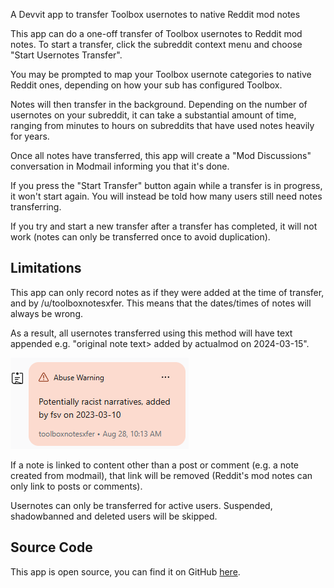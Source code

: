 A Devvit app to transfer Toolbox usernotes to native Reddit mod notes

This app can do a one-off transfer of Toolbox usernotes to Reddit mod notes. To start a transfer, click the subreddit context menu and choose "Start Usernotes Transfer".

You may be prompted to map your Toolbox usernote categories to native Reddit ones, depending on how your sub has configured Toolbox.

Notes will then transfer in the background. Depending on the number of usernotes on your subreddit, it can take a substantial amount of time, ranging from minutes to hours on subreddits that have used notes heavily for years.

Once all notes have transferred, this app will create a "Mod Discussions" conversation in Modmail informing you that it's done.

If you press the "Start Transfer" button again while a transfer is in progress, it won't start again. You will instead be told how many users still need notes transferring.

If you try and start a new transfer after a transfer has completed, it will not work (notes can only be transferred once to avoid duplication).

## Limitations

This app can only record notes as if they were added at the time of transfer, and by /u/toolboxnotesxfer. This means that the dates/times of notes will always be wrong.

As a result, all usernotes transferred using this method will have text appended e.g. "original note text> added by actualmod on 2024-03-15".

![Example of mod note with text appended](https://github.com/fsvreddit/toolboxnotesxfer/blob/main/doc_images/ModNote.png)

If a note is linked to content other than a post or comment (e.g. a note created from modmail), that link will be removed (Reddit's mod notes can only link to posts or comments).

Usernotes can only be transferred for active users. Suspended, shadowbanned and deleted users will be skipped.

## Source Code

This app is open source, you can find it on GitHub [here](https://github.com/fsvreddit/toolboxnotesxfer).

